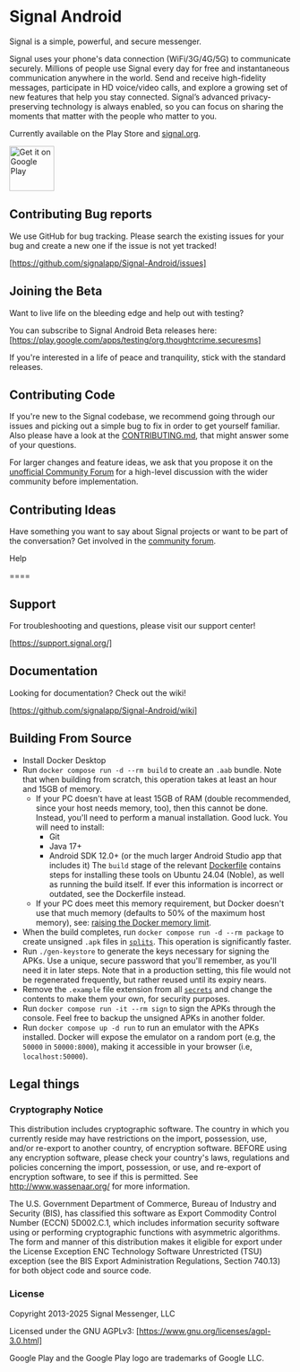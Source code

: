 # Signal Android

Signal is a simple, powerful, and secure messenger.

Signal uses your phone's data connection (WiFi/3G/4G/5G) to communicate securely. Millions of people use Signal every day for free and instantaneous communication anywhere in the world. Send and receive high-fidelity messages, participate in HD voice/video calls, and explore a growing set of new features that help you stay connected. Signal’s advanced privacy-preserving technology is always enabled, so you can focus on sharing the moments that matter with the people who matter to you.

Currently available on the Play Store and [signal.org](https://signal.org/android/apk/).

<a href='https://play.google.com/store/apps/details?id=org.thoughtcrime.securesms&pcampaignid=MKT-Other-global-all-co-prtnr-py-PartBadge-Mar2515-1'>
  <img alt='Get it on Google Play' src='https://play.google.com/intl/en_us/badges/images/generic/en_badge_web_generic.png' height='80px'/>
</a>

## Contributing Bug reports

We use GitHub for bug tracking. Please search the existing issues for your bug and create a new one if the issue is not yet tracked!

[https://github.com/signalapp/Signal-Android/issues]

## Joining the Beta

Want to live life on the bleeding edge and help out with testing?

You can subscribe to Signal Android Beta releases here:
[https://play.google.com/apps/testing/org.thoughtcrime.securesms]

If you're interested in a life of peace and tranquility, stick with the standard releases.

## Contributing Code

If you're new to the Signal codebase, we recommend going through our issues and picking out a simple bug to fix in order to get yourself familiar. Also please have a look at the [CONTRIBUTING.md](https://github.com/signalapp/Signal-Android/blob/main/CONTRIBUTING.md), that might answer some of your questions.

For larger changes and feature ideas, we ask that you propose it on the [unofficial Community Forum](https://community.signalusers.org) for a high-level discussion with the wider community before implementation.

## Contributing Ideas

Have something you want to say about Signal projects or want to be part of the conversation? Get involved in the [community forum](https://community.signalusers.org).

Help

====

## Support

For troubleshooting and questions, please visit our support center!

[https://support.signal.org/]

## Documentation

Looking for documentation? Check out the wiki!

[https://github.com/signalapp/Signal-Android/wiki]

## Building From Source

- Install Docker Desktop
- Run `docker compose run -d --rm build` to create an `.aab` bundle.
  Note that when building from scratch,
  this operation takes at least an hour and 15GB of memory.
  - If your PC doesn't have at least 15GB of RAM (double recommended,
    since your host needs memory, too), then this cannot be done.
    Instead, you'll need to perform a manual installation. Good luck.
    You will need to install:
    - Git
    - Java 17+
    - Android SDK 12.0+ (or the much larger Android Studio app that includes it)
    The `build` stage of the relevant [Dockerfile](./Dockerfile) contains steps
    for installing these tools on Ubuntu 24.04 (Noble), as well as running the build itself.
    If ever this information is incorrect or outdated, see the Dockerfile instead.
  - If your PC does meet this memory requirement, but Docker doesn't use
    that much memory (defaults to 50% of the maximum host memory), see:
    [raising the Docker memory limit](https://docs.docker.com/desktop/settings-and-maintenance/settings/#advanced).
- When the build completes, run `docker compose run -d --rm package`
  to create unsigned `.apk` files in [`splits`](./app/build/outputs/apks/splits).
  This operation is significantly faster.
- Run `./gen-keystore` to generate the keys necessary for signing the APKs.
  Use a unique, secure password that you'll remember, as you'll
  need it in later steps. Note that in a production setting, this file would
  not be regenerated frequently, but rather reused until its expiry nears.
- Remove the `.example` file extension from all [`secrets`](./reproducible-builds/secrets/)
  and change the contents to make them your own, for security purposes.
- Run `docker compose run -it --rm sign` to sign the APKs through the console.
  Feel free to backup the unsigned APKs in another folder.
- Run `docker compose up -d run` to run an emulator with the APKs installed.
  Docker will expose the emulator on a random port
  (e.g, the `50000` in `50000:8000`), making it accessible in your browser
  (i.e, `localhost:50000`).

## Legal things

### Cryptography Notice

This distribution includes cryptographic software. The country in which you
currently reside may have restrictions on the import, possession, use, and/or
re-export to another country, of encryption software.
BEFORE using any encryption software, please check your country's laws,
regulations and policies concerning the import, possession, or use, and
re-export of encryption software, to see if this is permitted.
See <http://www.wassenaar.org/> for more information.

The U.S. Government Department of Commerce, Bureau of Industry and Security
(BIS), has classified this software as Export Commodity Control Number (ECCN)
5D002.C.1, which includes information security software using or performing
cryptographic functions with asymmetric algorithms.
The form and manner of this distribution makes it eligible for export under
the License Exception ENC Technology Software Unrestricted (TSU) exception
(see the BIS Export Administration Regulations, Section 740.13) for both
object code and source code.

### License

Copyright 2013-2025 Signal Messenger, LLC

Licensed under the GNU AGPLv3: [https://www.gnu.org/licenses/agpl-3.0.html]

Google Play and the Google Play logo are trademarks of Google LLC.
